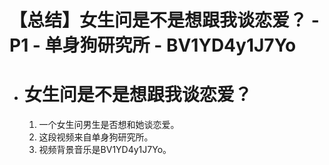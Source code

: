 # 【总结】女生问是不是想跟我谈恋爱？ - P1 - 单身狗研究所 - BV1YD4y1J7Yo

-   # 女生问是不是想跟我谈恋爱？
    1.  一个女生问男生是否想和她谈恋爱。
    2.  这段视频来自单身狗研究所。
    3.  视频背景音乐是BV1YD4y1J7Yo。